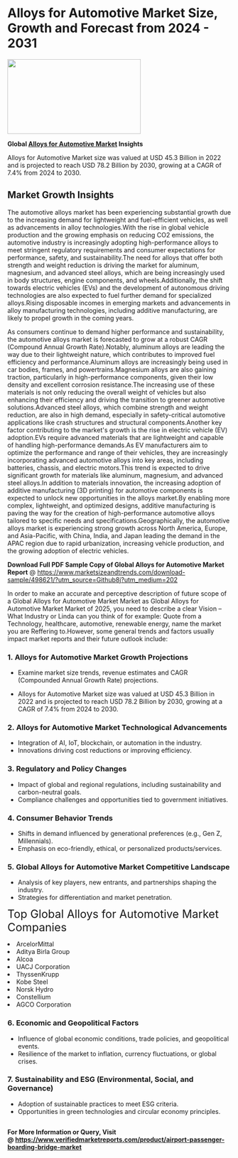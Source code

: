 <H1>Alloys for Automotive Market Size, Growth and Forecast from 2024 - 2031</H1><img class="aligncenter size-medium wp-image-584254" src="https://thirdeyenews.in/wp-content/uploads/2024/09/Global-Market-Research-300x168.jpeg" alt="" width="300" height="168" /><p><strong>Global&nbsp;<a href="https://www.marketsizeandtrends.com/download-sample/498621/?utm_source=Github8j?utm_medium=202">Alloys for Automotive Market</a> Insights</strong></p><p>Alloys for Automotive Market size was valued at USD 45.3 Billion in 2022 and is projected to reach USD 78.2 Billion by 2030, growing at a CAGR of 7.4% from 2024 to 2030.</p><p><h2>Market Growth Insights</h2> <p>The automotive alloys market has been experiencing substantial growth due to the increasing demand for lightweight and fuel-efficient vehicles, as well as advancements in alloy technologies.With the rise in global vehicle production and the growing emphasis on reducing CO2 emissions, the automotive industry is increasingly adopting high-performance alloys to meet stringent regulatory requirements and consumer expectations for performance, safety, and sustainability.The need for alloys that offer both strength and weight reduction is driving the market for aluminum, magnesium, and advanced steel alloys, which are being increasingly used in body structures, engine components, and wheels.Additionally, the shift towards electric vehicles (EVs) and the development of autonomous driving technologies are also expected to fuel further demand for specialized alloys.Rising disposable incomes in emerging markets and advancements in alloy manufacturing technologies, including additive manufacturing, are likely to propel growth in the coming years.</p> <p>As consumers continue to demand higher performance and sustainability, the automotive alloys market is forecasted to grow at a robust CAGR (Compound Annual Growth Rate).Notably, aluminum alloys are leading the way due to their lightweight nature, which contributes to improved fuel efficiency and performance.Aluminum alloys are increasingly being used in car bodies, frames, and powertrains.Magnesium alloys are also gaining traction, particularly in high-performance components, given their low density and excellent corrosion resistance.The increasing use of these materials is not only reducing the overall weight of vehicles but also enhancing their efficiency and driving the transition to greener automotive solutions.Advanced steel alloys, which combine strength and weight reduction, are also in high demand, especially in safety-critical automotive applications like crash structures and structural components.Another key factor contributing to the market's growth is the rise in electric vehicle (EV) adoption.EVs require advanced materials that are lightweight and capable of handling high-performance demands.As EV manufacturers aim to optimize the performance and range of their vehicles, they are increasingly incorporating advanced automotive alloys into key areas, including batteries, chassis, and electric motors.This trend is expected to drive significant growth for materials like aluminum, magnesium, and advanced steel alloys.In addition to materials innovation, the increasing adoption of additive manufacturing (3D printing) for automotive components is expected to unlock new opportunities in the alloys market.By enabling more complex, lightweight, and optimized designs, additive manufacturing is paving the way for the creation of high-performance automotive alloys tailored to specific needs and specifications.Geographically, the automotive alloys market is experiencing strong growth across North America, Europe, and Asia-Pacific, with China, India, and Japan leading the demand in the APAC region due to rapid urbanization, increasing vehicle production, and the growing adoption of electric vehicles.<p><span class=""><strong>Download Full PDF Sample Copy of Global Alloys for Automotive Market Report</strong> @ <a href="https://www.marketsizeandtrends.com/download-sample/498621/?utm_source=Github8j?utm_medium=202" target="_blank">https://www.marketsizeandtrends.com/download-sample/498621/?utm_source=Github8j?utm_medium=202</a></span></p><p>In order to make an accurate and perceptive description of future scope of a Global&nbsp;Alloys for Automotive Market Market as Global&nbsp;Alloys for Automotive Market Market of 2025, you need to describe a clear Vision &ndash; What Industry or Linda can you think of for example: Quote from a Technology, healthcare, automotive, renewable energy, name the market you are Reffering to.However, some general trends and factors usually impact market reports and their future outlook include:</p><h3>1.&nbsp;<strong>Alloys for Automotive Market Growth Projections</strong></h3><ul><li>Examine market size trends, revenue estimates and CAGR (Compounded Annual Growth Rate) projections.</li><li><p>Alloys for Automotive Market size was valued at USD 45.3 Billion in 2022 and is projected to reach USD 78.2 Billion by 2030, growing at a CAGR of 7.4% from 2024 to 2030.</p></li></ul><h3>2.&nbsp;<strong>Alloys for Automotive Market Technological Advancements</strong></h3><ul><li>Integration of AI, IoT, blockchain, or automation in the industry.</li><li>Innovations driving cost reductions or improving efficiency.</li></ul><h3>3.&nbsp;<strong>Regulatory and Policy Changes</strong></h3><ul><li>Impact of global and regional regulations, including sustainability and carbon-neutral goals.</li><li>Compliance challenges and opportunities tied to government initiatives.</li></ul><h3>4.&nbsp;<strong>Consumer Behavior Trends</strong></h3><ul><li>Shifts in demand influenced by generational preferences (e.g., Gen Z, Millennials).</li><li>Emphasis on eco-friendly, ethical, or personalized products/services.</li></ul><h3>5.&nbsp;<strong>Global Alloys for Automotive Market Competitive Landscape</strong></h3><ul><li>Analysis of key players, new entrants, and partnerships shaping the industry.</li><li>Strategies for differentiation and market penetration.</li></ul><p data-pm-slice="1 1 []"><span style="color: inherit; font-family: inherit; font-size: 25px;">Top Global Alloys for Automotive Market Companies</span></p><div class="" data-test-id=""><p><li>ArcelorMittal</li><li> Aditya Birla Group</li><li> Alcoa</li><li> UACJ Corporation</li><li> ThyssenKrupp</li><li> Kobe Steel</li><li> Norsk Hydro</li><li> Constellium</li><li> AGCO Corporation</li></p></div><h3>6.&nbsp;<strong>Economic and Geopolitical Factors</strong></h3><ul><li>Influence of global economic conditions, trade policies, and geopolitical events.</li><li>Resilience of the market to inflation, currency fluctuations, or global crises.</li></ul><h3>7.&nbsp;<strong>Sustainability and ESG (Environmental, Social, and Governance)</strong></h3><ul><li>Adoption of sustainable practices to meet ESG criteria.</li><li>Opportunities in green technologies and circular economy principles.</li></ul><h2><strong style="font-size: 14px;">For More Information or Query, Visit @&nbsp;</strong><a style="background-color: #ffffff; font-size: 14px;" href="https://www.marketsizeandtrends.com/report/alloys-for-automotive-market/" target="_blank">https://www.verifiedmarketreports.com/product/airport-passenger-boarding-bridge-market</a></h2>